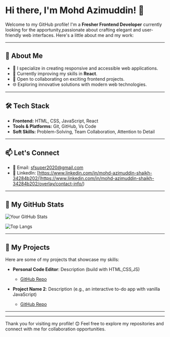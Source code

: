 # Hi there, I'm Mohd Azimuddin! 👋

Welcome to my GitHub profile! I'm a **Fresher Frontend Developer** currently looking for the apportunity,passionate about crafting elegant and user-friendly web interfaces. Here's a little about me and my work:

---

## 🚀 About Me

- 🌱 I specialize in creating responsive and accessible web applications.
- 🎯 Currently improving my skills in **React**.
- 🤝 Open to collaborating on exciting frontend projects.
- 🌐 Exploring innovative solutions with modern web technologies.

---

## 🛠️ Tech Stack

- **Frontend:** HTML, CSS, JavaScript, React
- **Tools & Platforms:** Git, GitHub, Vs Code
- **Soft Skills:** Problem-Solving, Team Collaboration, Attention to Detail

---

## 📫 Let's Connect

- 📧 Email: [sfsuper2020@gmail.com](mailto:sfsuper2020@gmail.com)
- 💼 LinkedIn: [https://www.linkedin.com/in/mohd-azimuddin-shaikh-34284b202/]https://www.linkedin.com/in/mohd-azimuddin-shaikh-34284b202/overlay/contact-info/)

---

## 🌟 My GitHub Stats

![Your GitHub Stats](https://github-readme-stats.vercel.app/api?username=Azimuddin&show_icons=true&theme=radical)

![Top Langs](https://github-readme-stats.vercel.app/api/top-langs/?username=Azimuddin&layout=compact&theme=radical)

---

## 📂 My Projects

Here are some of my projects that showcase my skills:

- **Personal Code Editor**: Description (build with HTML,CSS,JS)
  - [GitHub Repo](#)

- **Project Name 2**: Description (e.g., an interactive to-do app with vanilla JavaScript)
  - [GitHub Repo](#)

---


---

Thank you for visiting my profile! 😊 Feel free to explore my repositories and connect with me for collaboration opportunities.

